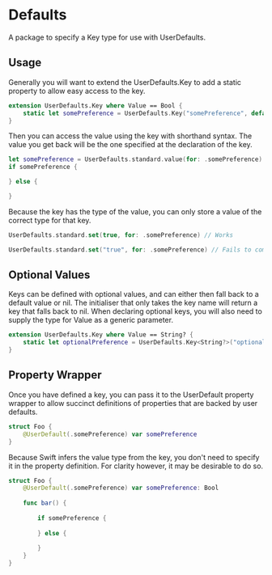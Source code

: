 # Defaults

A package to specify a Key type for use with UserDefaults. 

## Usage

Generally you will want to extend the UserDefaults.Key to add a static property to allow easy access to the  key.

```swift
extension UserDefaults.Key where Value == Bool {
    static let somePreference = UserDefaults.Key("somePreference", default: false)
}
```

Then you can access the value using the key with shorthand syntax. The value you get back will be the one specified at the declaration of the key. 

```swift
let somePreference = UserDefaults.standard.value(for: .somePreference)
if somePreference {

} else {

}
```

Because the key has the type of the value, you can only store a value of the correct type for that key.

```swift
UserDefaults.standard.set(true, for: .somePreference) // Works

UserDefaults.standard.set("true", for: .somePreference) // Fails to compile
```

## Optional Values

Keys can be defined with optional values, and can either then fall back to a default value or nil. The initialiser that only takes the key name will return a key that falls back to nil. When declaring optional keys, you will also need to supply the type for Value as a generic parameter. 

```swift
extension UserDefaults.Key where Value == String? {
    static let optionalPreference = UserDefaults.Key<String?>("optionalPreference")
}
```

## Property Wrapper

Once you have defined a key, you can pass it to the UserDefault property wrapper to allow succinct definitions of properties that are backed by user defaults.

```swift
struct Foo {
    @UserDefault(.somePreference) var somePreference
}
```

Because Swift infers the value type from the key, you don't need to specify it in the property definition. For clarity however, it may be desirable to do so.

```swift
struct Foo {
    @UserDefault(.somePreference) var somePreference: Bool
    
    func bar() {
        
        if somePreference {
        
        } else {
        
        }
    }
}
```
